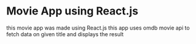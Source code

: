 # Movie App using React.js

this movie app was made using React.js
this app uses omdb movie api to fetch data on given title
and displays the result
